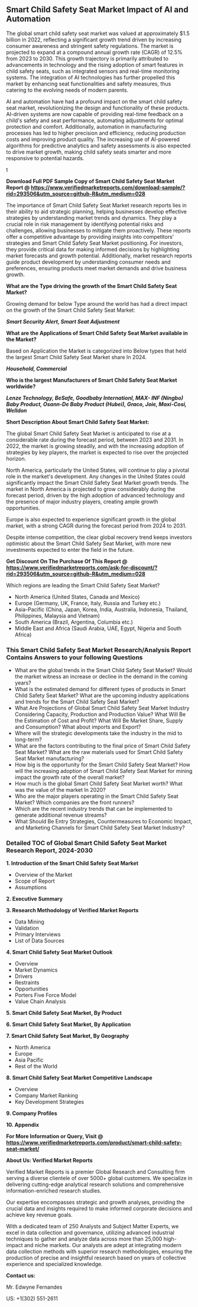<h2>Smart Child Safety Seat Market Impact of AI and Automation</h2><p>The global smart child safety seat market was valued at approximately $1.5 billion in 2022, reflecting a significant growth trend driven by increasing consumer awareness and stringent safety regulations. The market is projected to expand at a compound annual growth rate (CAGR) of 12.5% from 2023 to 2030. This growth trajectory is primarily attributed to advancements in technology and the rising adoption of smart features in child safety seats, such as integrated sensors and real-time monitoring systems. The integration of AI technologies has further propelled this market by enhancing seat functionalities and safety measures, thus catering to the evolving needs of modern parents.</p><p>AI and automation have had a profound impact on the smart child safety seat market, revolutionizing the design and functionality of these products. AI-driven systems are now capable of providing real-time feedback on a child's safety and seat performance, automating adjustments for optimal protection and comfort. Additionally, automation in manufacturing processes has led to higher precision and efficiency, reducing production costs and improving product quality. The increasing use of AI-powered algorithms for predictive analytics and safety assessments is also expected to drive market growth, making child safety seats smarter and more responsive to potential hazards.</p>t</p><p id="" class=""><strong>Download Full PDF Sample Copy of Smart Child Safety Seat Market Report @ <a href="https://www.verifiedmarketreports.com/download-sample/?rid=293506&utm_source=github-R&utm_medium=028" target="_blank">https://www.verifiedmarketreports.com/download-sample/?rid=293506&utm_source=github-R&utm_medium=028</a></strong></p><p>The importance of&nbsp;Smart Child Safety Seat Market research reports lies in their ability to aid strategic planning, helping businesses develop effective strategies by understanding market trends and dynamics. They play a crucial role in risk management by identifying potential risks and challenges, allowing businesses to mitigate them proactively. These reports offer a competitive advantage by providing insights into competitors' strategies and Smart Child Safety Seat Market positioning. For investors, they provide critical data for making informed decisions by highlighting market forecasts and growth potential. Additionally, market research reports guide product development by understanding consumer needs and preferences, ensuring products meet market demands and drive business growth.</p><p><strong>What are the&nbsp;Type driving the growth of the Smart Child Safety Seat Market?</strong></p><p id="" class="">Growing demand for below Type around the world has had a direct impact on the growth of the Smart Child Safety Seat Market:</p><em><strong>Smart Security Alert, Smart Seat Adjustment</strong></em></p><strong>What are the&nbsp;Applications&nbsp;of Smart Child Safety Seat Market available in the Market?</strong></p><p id="" class="">Based on Application the Market is categorized into Below types that held the largest Smart Child Safety Seat Market share In 2024.</p><em><strong>Household, Commercial</strong></em></p><strong>Who is the largest Manufacturers of Smart Child Safety Seat Market worldwide?</strong></p><p><em><strong>Lenze Technology, BeSafe, Goodbaby Internationl, MAX- INF (Ningbo) Baby Product, Osann-De Baby Product (Hubei), Graco, Joie, Maxi-Cosi, Welldon</strong></em></p><p id="" class=""><strong>Short Description About Smart Child Safety Seat Market:</strong></p><p>The global Smart Child Safety Seat Market is anticipated to rise at a considerable rate during the forecast period, between 2023 and 2031. In 2022, the market is growing steadily, and with the increasing adoption of strategies by key players, the market is expected to rise over the projected horizon.</p><p>North America, particularly the United States, will continue to play a pivotal role in the market's development. Any changes in the United States could significantly impact the Smart Child Safety Seat Market growth trends. The market in North America is projected to grow considerably during the forecast period, driven by the high adoption of advanced technology and the presence of major industry players, creating ample growth opportunities.</p><p>Europe is also expected to experience significant growth in the global market, with a strong CAGR during the forecast period from 2024 to 2031.</p><p>Despite intense competition, the clear global recovery trend keeps investors optimistic about the Smart Child Safety Seat Market, with more new investments expected to enter the field in the future.</p><p id="" class=""><strong>Get Discount On The Purchase Of This Report @ <a href="https://www.verifiedmarketreports.com/ask-for-discount/?rid=293506&utm_source=github-R&utm_medium=028" target="_blank">https://www.verifiedmarketreports.com/ask-for-discount/?rid=293506&utm_source=github-R&utm_medium=028</a></strong></p>Which regions are leading the Smart Child Safety Seat Market?</p><ul><li>North America (United States, Canada and Mexico)</li><li>Europe (Germany, UK, France, Italy, Russia and Turkey etc.)</li><li>Asia-Pacific (China, Japan, Korea, India, Australia, Indonesia, Thailand, Philippines, Malaysia and Vietnam)</li><li>South America (Brazil, Argentina, Columbia etc.)</li><li>Middle East and Africa (Saudi Arabia, UAE, Egypt, Nigeria and South Africa)</li></ul><h3 id="" class="">This Smart Child Safety Seat Market Research/Analysis Report Contains Answers to your following Questions</h3><ul><li>What are the global trends in the Smart Child Safety Seat Market? Would the market witness an increase or decline in the demand in the coming years?</li><li>What is the estimated demand for different types of products in Smart Child Safety Seat Market? What are the upcoming industry applications and trends for the Smart Child Safety Seat Market?</li><li>What Are Projections of Global Smart Child Safety Seat Market Industry Considering Capacity, Production and Production Value? What Will Be the Estimation of Cost and Profit? What Will Be Market Share, Supply and Consumption? What about imports and Export?</li><li>Where will the strategic developments take the industry in the mid to long-term?</li><li>What are the factors contributing to the final price of Smart Child Safety Seat Market? What are the raw materials used for Smart Child Safety Seat Market manufacturing?</li><li>How big is the opportunity for the Smart Child Safety Seat Market? How will the increasing adoption of Smart Child Safety Seat Market for mining impact the growth rate of the overall market?</li><li>How much is the global Smart Child Safety Seat Market worth? What was the value of the market In 2020?</li><li>Who are the major players operating in the Smart Child Safety Seat Market? Which companies are the front runners?</li><li>Which are the recent industry trends that can be implemented to generate additional revenue streams?</li><li>What Should Be Entry Strategies, Countermeasures to Economic Impact, and Marketing Channels for Smart Child Safety Seat Market Industry?</li></ul><h3 id="" class="">Detailed TOC of Global Smart Child Safety Seat Market Research Report, 2024-2030</h3><p id="" class=""><strong>1. Introduction of the Smart Child Safety Seat Market</strong></p><ul><li>Overview of the Market</li><li>Scope of Report</li><li>Assumptions</li></ul><p id="" class=""><strong>2. Executive Summary</strong></p><p id="" class=""><strong>3. Research Methodology of Verified Market Reports</strong></p><ul><li>Data Mining</li><li>Validation</li><li>Primary Interviews</li><li>List of Data Sources</li></ul><p id="" class=""><strong>4. Smart Child Safety Seat Market Outlook</strong></p><ul><li>Overview</li><li>Market Dynamics</li><li>Drivers</li><li>Restraints</li><li>Opportunities</li><li>Porters Five Force Model</li><li>Value Chain Analysis</li></ul><p id="" class=""><strong>5. Smart Child Safety Seat Market, By Product</strong></p><p id="" class=""><strong>6. Smart Child Safety Seat Market, By Application</strong></p><p id="" class=""><strong>7. Smart Child Safety Seat Market, By Geography</strong></p><ul><li>North America</li><li>Europe</li><li>Asia Pacific</li><li>Rest of the World</li></ul><p id="" class=""><strong>8. Smart Child Safety Seat Market Competitive Landscape</strong></p><ul><li>Overview</li><li>Company Market Ranking</li><li>Key Development Strategies</li></ul><p id="" class=""><strong>9. Company Profiles</strong></p><p id="" class=""><strong>10. Appendix</strong></p><p id="" class=""><strong>For More Information or Query, Visit @ <a href="https://www.verifiedmarketreports.com/product/smart-child-safety-seat-market/" target="_blank">https://www.verifiedmarketreports.com/product/smart-child-safety-seat-market/</a></strong></p><p id="" class=""><strong>About Us: Verified Market Reports</strong></p><p id="" class="">Verified Market Reports is a premier Global Research and Consulting firm serving a diverse clientele of over 5000+ global customers. We specialize in delivering cutting-edge analytical research solutions and comprehensive information-enriched research studies.</p><p id="" class="">Our expertise encompasses strategic and growth analyses, providing the crucial data and insights required to make informed corporate decisions and achieve key revenue goals.</p><p id="" class="">With a dedicated team of 250 Analysts and Subject Matter Experts, we excel in data collection and governance, utilizing advanced industrial techniques to gather and analyze data across more than 25,000 high-impact and niche markets. Our analysts are adept at integrating modern data collection methods with superior research methodologies, ensuring the production of precise and insightful research based on years of collective experience and specialized knowledge.</p><p id="" class=""><strong>Contact us:</strong></p><p id="" class="">Mr. Edwyne Fernandes</p><p id="" class="">US: +1(302) 551-2611</p>